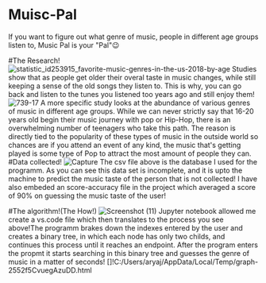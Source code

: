 # Muisc-Pal
If you want to figure out what genre of music, people in different age groups listen to, Music Pal is your "Pal"😉

#The Research!
![statistic_id253915_favorite-music-genres-in-the-us-2018-by-age](https://user-images.githubusercontent.com/63557848/128608052-11c275d7-cf6c-4d13-a69b-f2edbb0b1ae9.png)
Studies show that as people get older their overal taste in music changes, while still keeping a sense of the old songs they listen to. This is why, you can go back and listen to the tunes you listened too years ago and still enjoy them!
![739-17](https://user-images.githubusercontent.com/63557848/128608113-566841f9-9978-43fe-bba8-4f4d0ae64fec.gif)
A more specific study looks at the abundance of various genres of music in different age groups. While we can never strictly say that 16-20 years old begin their music journey with pop or Hip-Hop, there is an overwhelming number of teenagers who take this path. The reason is directly tied to the popularity of these types of music in the outside world so chances are if you attend an event of any kind, the music that's getting played is some type of Pop to attract the most amount of people they can.
#Data collected!
![Capture](https://user-images.githubusercontent.com/63557848/128608436-a5495c92-a039-45fb-bc1d-c29695da668e.JPG)
The csv file above is the database I used for the programm. As you can see this data set is incomplete, and it is upto the machine to predict the music taste of the person that is not collected! I have also embeded an score-accuracy file in the project which averaged a score of 90% on guessing the music taste of the user! 

#The algorithm!(The How!)
![Screenshot (11)](https://user-images.githubusercontent.com/63557848/128607946-5a0a0471-ce59-4f57-89d6-f0b15b012aa6.png)
Jupyter notebook allowed me create a vs.code file which then translates to the process you see above!The programm brakes down the indexes entered by the user and creates a binary tree, in which each node has only two childs, and continues this process until it reaches an endpoint. After the program enters the propmt it starts searching in this binary tree and guesses the genre of music in  a matter of seconds!
[]!C:/Users/aryaj/AppData/Local/Temp/graph-2552f5CvuegAzuDD.html
